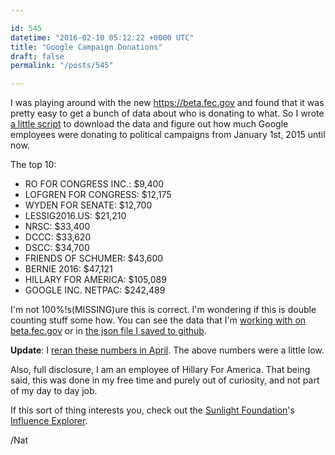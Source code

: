 ```yaml
---

id: 545
datetime: "2016-02-10 05:12:22 +0000 UTC"
title: "Google Campaign Donations"
draft: false
permalink: "/posts/545"

---
```


I was playing around with the new https://beta.fec.gov and found that it was pretty easy to get a bunch of data about who is donating to what. So I wrote [a little script](https://github.com/icco/influence) to download the data and figure out how much Google employees were donating to political campaigns from January 1st, 2015 until now.

The top 10:

 - RO FOR CONGRESS INC.: $9,400
 - LOFGREN FOR CONGRESS: $12,175
 - WYDEN FOR SENATE: $12,700
 - LESSIG2016.US: $21,210
 - NRSC: $33,400
 - DCCC: $33,620
 - DSCC: $34,700
 - FRIENDS OF SCHUMER: $43,600
 - BERNIE 2016: $47,121
 - HILLARY FOR AMERICA: $105,089
 - GOOGLE INC. NETPAC: $242,489

I'm not 100%!s(MISSING)ure this is correct. I'm wondering if this is double counting stuff some how. You can see the data that I'm [working with on beta.fec.gov](https://beta.fec.gov/data/receipts/?is_individual=true&contributor_employer=Google&min_date=01-01-2015&max_date=12-31-2016) or in [the json file I saved to github](https://raw.githubusercontent.com/icco/influence/master/data.json).

**Update**: I [reran these numbers in April](https://writing.natwelch.com/post/571). The above numbers were a little low.

Also, full disclosure, I am an employee of Hillary For America. That being said, this was done in my free time and purely out of curiosity, and not part of my day to day job.

If this sort of thing interests you, check out the [Sunlight Foundation](https://sunlightfoundation.com/)'s [Influence Explorer](http://influenceexplorer.com/).

/Nat
